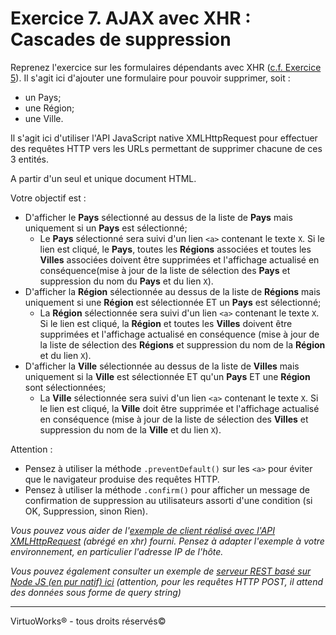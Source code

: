 # Exercice 7. AJAX avec XHR : Cascades de suppression

Reprenez l'exercice sur les formulaires dépendants avec XHR ([c.f. Exercice 5](./exercice-5.md)). Il s'agit ici d'ajouter une formulaire pour pouvoir supprimer, soit :
* un Pays;
* une Région;
* une Ville.

Il s'agit ici d'utiliser l'API JavaScript native XMLHttpRequest pour effectuer des requêtes HTTP vers les URLs permettant de supprimer chacune de ces 3 entités.

A partir d'un seul et unique document HTML.

Votre objectif est :
* D'afficher le __Pays__ sélectionné au dessus de la liste de __Pays__ mais uniquement si un __Pays__ est sélectionné;
    * Le __Pays__ sélectionné sera suivi d'un lien `<a>` contenant le texte `X`. Si le lien est cliqué, le __Pays__, toutes les __Régions__ associées et toutes les __Villes__ associées doivent être supprimées et l'affichage actualisé en conséquence(mise à jour de la liste de sélection des __Pays__ et suppression du nom du __Pays__ et du lien  `X`).
* D'afficher la __Région__ sélectionnée au dessus de la liste de __Régions__ mais uniquement si une __Région__ est sélectionnée ET un __Pays__ est sélectionné;
    * La __Région__ sélectionnée sera suivi d'un lien `<a>` contenant le texte `X`. Si le lien est cliqué, la __Région__ et toutes les __Villes__ doivent être supprimées et l'affichage actualisé en conséquence (mise à jour de la liste de sélection des __Régions__ et suppression du nom de la __Région__ et du lien  `X`).
* D'afficher la __Ville__ sélectionnée au dessus de la liste de __Villes__ mais uniquement si la __Ville__ est sélectionnée ET qu'un __Pays__ ET une __Région__ sont sélectionnées;
    * La __Ville__ sélectionnée sera suivi d'un lien `<a>` contenant le texte `X`. Si le lien est cliqué, la __Ville__ doit être supprimée et l'affichage actualisé en conséquence (mise à jour de la liste de sélection des __Villes__ et suppression du nom de la __Ville__ et du lien  `X`).

Attention :
* Pensez à utiliser la méthode `.preventDefault()` sur les `<a>` pour éviter que le navigateur produise des requêtes HTTP.
* Pensez à utiliser la méthode `.confirm()` pour afficher un message de confirmation de suppression au utilisateurs assorti d'une condition (si OK, Suppression, sinon Rien).

*Vous pouvez vous aider de l'[exemple de client réalisé avec l'API XMLHttpRequest](../exemples/clients/xhr.html) (abrégé en xhr) fourni. Pensez à adapter l'exemple à votre environnement, en particulier l'adresse IP de l'hôte.*

*Vous pouvez également consulter un exemple de [serveur REST basé sur Node JS (en pur natif) ici](../exemples/serveur/vanilla-rest-server-1.js) (attention, pour les requêtes HTTP POST, il attend des données sous forme de query string)*

---

VirtuoWorks® - tous droits réservés©